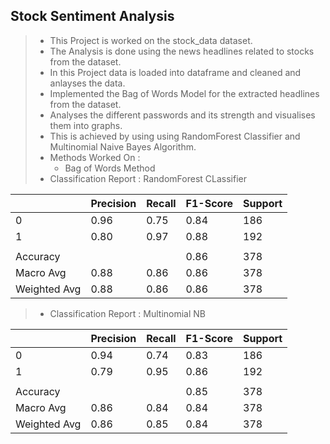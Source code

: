 ## Stock Sentiment Analysis
> * This Project is worked on the stock_data dataset.
> * The Analysis is done using the news headlines related to stocks from the dataset.
> * In this Project data is loaded into dataframe and cleaned and anlayses the data. 
> * Implemented the Bag of Words Model for the extracted headlines from the dataset.
> * Analyses the different passwords and its strength and visualises them into graphs.
> * This is achieved by using using RandomForest Classifier and Multinomial Naive Bayes Algorithm.
> * Methods Worked On :
>    - Bag of Words Method
> * Classification Report : RandomForest CLassifier
<center> 
  
|              | Precision | Recall | F1-Score | Support |
|--------------|-----------|--------|----------|---------|
| 0            | 0.96      | 0.75   | 0.84     | 186     |
| 1            | 0.80      | 0.97   | 0.88     | 192     |
|              |           |        |          |         |
| Accuracy     |           |        | 0.86     | 378     |
| Macro Avg    | 0.88      | 0.86   | 0.86     | 378     |
| Weighted Avg | 0.88      | 0.86   | 0.86     | 378     | 
  
</center>

> * Classification Report : Multinomial NB

<center> 
  
|              | Precision | Recall | F1-Score | Support |
|--------------|-----------|--------|----------|---------|
| 0            | 0.94      | 0.74   | 0.83     | 186     |
| 1            | 0.79      | 0.95   | 0.86     | 192     |
|              |           |        |          |         |
| Accuracy     |           |        | 0.85     | 378     |
| Macro Avg    | 0.86      | 0.84   | 0.84     | 378     |
| Weighted Avg | 0.86      | 0.85   | 0.84     | 378     |
  
</center>
